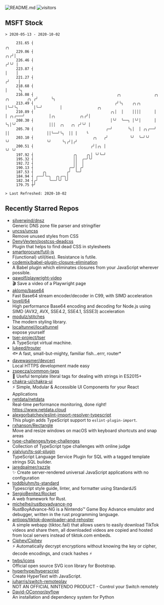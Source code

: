 ![README.md](https://github.com/Gerhut/Gerhut/workflows/README.md/badge.svg)
![visitors](https://visitors.vercel.app/Gerhut/Gerhut?token=8cf69d1f6813d272ef062726b6070c9be4ff72038cfe5a7ded7384a8da65d866)

## MSFT Stock

```
> 2020-05-13 - 2020-10-02

     231.65 ┤                                                                             ╭╮                     
     229.06 ┤                                                                          ╭╮╭╯│                     
     226.46 ┤                                                                         ╭╯╰╯ │                     
     223.87 ┤                                                                         │    │                     
     221.27 ┤                                                                        ╭╯    │                     
     218.68 ┤                                                                        │     ╰╮                    
     216.08 ┤                                      ╭╮               ╭╮ ╭╮        ╭╮ ╭╯      ╰╮                   
     213.49 ┤                                     ╭╯╰╮    ╭╮╭╮      │╰─╯╰╮       │╰─╯        │                ╭╮ 
     210.89 ┤                                   ╭╮│  │    ││││      │    │ ╭╮╭───╯           │╭╮           ╭╮╭╯│ 
     208.30 ┤                                   │╰╯  ╰──╮ │╰╯│      │    ╰╮│╰╯               │││  ╭╮   ╭╮ ╭╯╰╯ │ 
     205.70 ┤                                 ╭─╯       ╰╮│  │ ╭╮╭──╯     ││                 ││╰──╯╰╮  ││ │    ╰ 
     203.10 ┤                           ╭╮   ╭╯          ╰╯  ╰─╯╰╯        ╰╯                 ╰╯     ╰╮╭╯│╭╯      
     200.51 ┤                          ╭╯│╭╮ │                                                       ╰╯ ╰╯       
     197.92 ┤                  ╭╮    ╭╮│ ╰╯╰─╯                                                                   
     195.32 ┤                  ││  ╭─╯╰╯                                                                         
     192.72 ┤                  ││  │                                                                             
     190.13 ┤                ╭─╯│ ╭╯                                                                             
     187.53 ┤    ╭╮         ╭╯  ╰─╯                                                                              
     184.94 ┤ ╭──╯╰─╮  ╭╮╭─╮│                                                                                    
     182.34 ┤╭╯     ╰──╯╰╯ ╰╯                                                                                    
     179.75 ┼╯                                                                                                   

> Last Refreshed: 2020-10-02
```

## Recently Starred Repos

- [silverwind/dnsz](https://github.com/silverwind/dnsz)  
  Generic DNS zone file parser and stringifier
- [uncss/uncss](https://github.com/uncss/uncss)  
  Remove unused styles from CSS
- [DenyVeyten/postcss-deadcss](https://github.com/DenyVeyten/postcss-deadcss)  
  Plugin that helps to find dead CSS in stylesheets
- [smartprocure/futil-js](https://github.com/smartprocure/futil-js)  
  F(unctional) util(ities). Resistance is futile.
- [codemix/babel-plugin-closure-elimination](https://github.com/codemix/babel-plugin-closure-elimination)  
  A Babel plugin which eliminates closures from your JavaScript wherever possible.
- [qawolf/playwright-video](https://github.com/qawolf/playwright-video)  
  🎬 Save a video of a Playwright page
- [aklomp/base64](https://github.com/aklomp/base64)  
  Fast Base64 stream encoder/decoder in C99, with SIMD acceleration
- [lovell/64](https://github.com/lovell/64)  
  High performance Base64 encoding and decoding for Node.js using SIMD (AVX2, AVX, SSE4.2, SSE4.1, SSSE3) acceleration
- [modulz/stitches](https://github.com/modulz/stitches)  
  The modern styling library.
- [localtunnel/localtunnel](https://github.com/localtunnel/localtunnel)  
  expose yourself
- [tser-project/tser](https://github.com/tser-project/tser)  
  A TypeScript virtual machine.
- [lukeed/trouter](https://github.com/lukeed/trouter)  
  :fish: A fast, small-but-mighty, familiar fish...errr, router*
- [davewasmer/devcert](https://github.com/davewasmer/devcert)  
  Local HTTPS development made easy
- [zspecza/common-tags](https://github.com/zspecza/common-tags)  
  🔖 Useful template literal tags for dealing with strings in ES2015+
- [chakra-ui/chakra-ui](https://github.com/chakra-ui/chakra-ui)  
  ⚡️ Simple, Modular & Accessible UI Components for your React Applications
- [netdata/netdata](https://github.com/netdata/netdata)  
  Real-time performance monitoring, done right! https://www.netdata.cloud
- [alexgorbatchev/eslint-import-resolver-typescript](https://github.com/alexgorbatchev/eslint-import-resolver-typescript)  
  This plugin adds TypeScript support to `eslint-plugin-import`.
- [rxhanson/Rectangle](https://github.com/rxhanson/Rectangle)  
  Move and resize windows on macOS with keyboard shortcuts and snap areas
- [type-challenges/type-challenges](https://github.com/type-challenges/type-challenges)  
  Collection of TypeScript type challenges with online judge
- [xialvjun/ts-sql-plugin](https://github.com/xialvjun/ts-sql-plugin)  
  TypeScript Language Service Plugin for SQL with a tagged template strings SQL builder.
- [jaredpalmer/razzle](https://github.com/jaredpalmer/razzle)  
  ✨ Create server-rendered universal JavaScript applications with no configuration
- [toddbluhm/ts-standard](https://github.com/toddbluhm/ts-standard)  
  Typescript style guide, linter, and formatter using StandardJS
- [SergioBenitez/Rocket](https://github.com/SergioBenitez/Rocket)  
  A web framework for Rust.
- [michelhe/rustboyadvance-ng](https://github.com/michelhe/rustboyadvance-ng)  
  RustBoyAdvance-NG is a Nintendo™ Game Boy Advance emulator and debugger, written in the rust programming language.
- [antiops/tiktok-downloader-and-rehoster](https://github.com/antiops/tiktok-downloader-and-rehoster)  
  A simple webapp (tiktoc.fail) that allows users to easily download TikTok videos and share them, all downloaded videos are copied and hosted from local servers instead of tiktok.com embeds.
- [Ciphey/Ciphey](https://github.com/Ciphey/Ciphey)  
  ⚡ Automatically decrypt encryptions without knowing the key or cipher, decode encodings, and crack hashes ⚡
- [twbs/icons](https://github.com/twbs/icons)  
  Official open source SVG icon library for Bootstrap.
- [hyperhype/hyperscript](https://github.com/hyperhype/hyperscript)  
  Create HyperText with JavaScript.
- [juharris/switch-remoteplay](https://github.com/juharris/switch-remoteplay)  
  NOT AN OFFICIAL NINTENDO PRODUCT - Control your Switch remotely
- [David-OConnor/pyflow](https://github.com/David-OConnor/pyflow)  
  An installation and dependency system for Python
